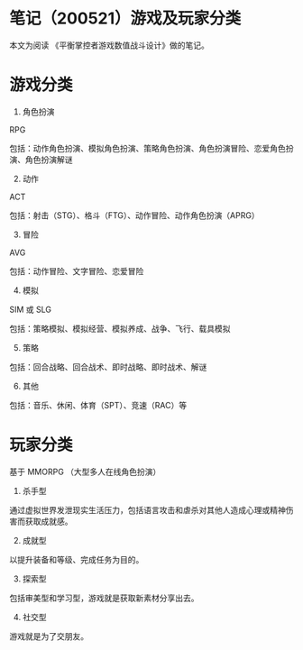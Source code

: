 # 笔记（200521）游戏及玩家分类

本文为阅读 《平衡掌控者游戏数值战斗设计》做的笔记。

# 游戏分类

1. 角色扮演

RPG

包括：动作角色扮演、模拟角色扮演、策略角色扮演、角色扮演冒险、恋爱角色扮演、角色扮演解谜

2. 动作

ACT

包括：射击（STG）、格斗（FTG）、动作冒险、动作角色扮演（APRG）

3. 冒险

AVG

包括：动作冒险、文字冒险、恋爱冒险

4. 模拟

SIM 或 SLG

包括：策略模拟、模拟经营、模拟养成、战争、飞行、载具模拟

5. 策略

包括：回合战略、回合战术、即时战略、即时战术、解谜

6. 其他

包括：音乐、休闲、体育（SPT）、竞速（RAC）等


# 玩家分类

基于 MMORPG （大型多人在线角色扮演）

1. 杀手型

通过虚拟世界发泄现实生活压力，包括语言攻击和虐杀对其他人造成心理或精神伤害而获取成就感。

2. 成就型

以提升装备和等级、完成任务为目的。

3. 探索型

包括审美型和学习型，游戏就是获取新素材分享出去。

4. 社交型

游戏就是为了交朋友。

